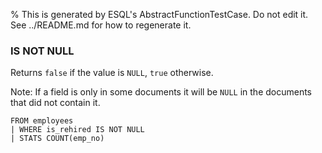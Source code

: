 % This is generated by ESQL's AbstractFunctionTestCase. Do not edit it. See ../README.md for how to regenerate it.

### IS NOT NULL
Returns `false` if the value is `NULL`, `true` otherwise.

Note: If a field is only in some documents it will be `NULL` in the documents that did not contain it.

```esql
FROM employees
| WHERE is_rehired IS NOT NULL
| STATS COUNT(emp_no)
```
